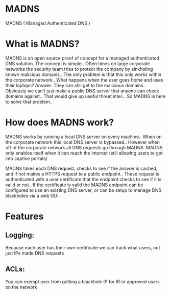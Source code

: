 # MADNS
MADNS ( Managed Authenticated DNS )

# What is MADNS?
MADNS is an open source proof of concept for a managed authenticated DNS solution. The concept is simple.. Often times on large corporate networks the security team tries to protect the company by sinkholing known malicious domains.. The only problem is that this only works within the corporate network.. What happens when the user goes home and uses their laptops? Answer: They can still get to the malicious domains.. Obviously we can’t just make a public DNS server that anyone can check domains against.. That would give up useful threat intel...  So MADNS is here to solve that problem..

# How does MADNS work?
MADNS works by running a local DNS server on every machine.. When on the corporate network this local DNS server is bypassed.. However when off of the corporate network all DNS requests go through MADNS. MADNS only enables itself when it can reach the internet (still allowing users to get into captive portals)

MADNS takes each DNS request, checks to see if the answer is cached, and if not makes a HTTPS request to a public endpoint.. These request is authenticated with a user certificate that the endpoint checks to see if it is valid or not.. If the certificate is valid the MADNS endpoint can be configured to use an existing DNS server, or can be setup to manage DNS blackholes via a web GUI.

# Features

## Logging:
Because each user has their own certificate we can track what users, not just IPs made DNS requests

## ACLs:
You can exempt user from getting a blackhole IP for IR or approved users on the network

